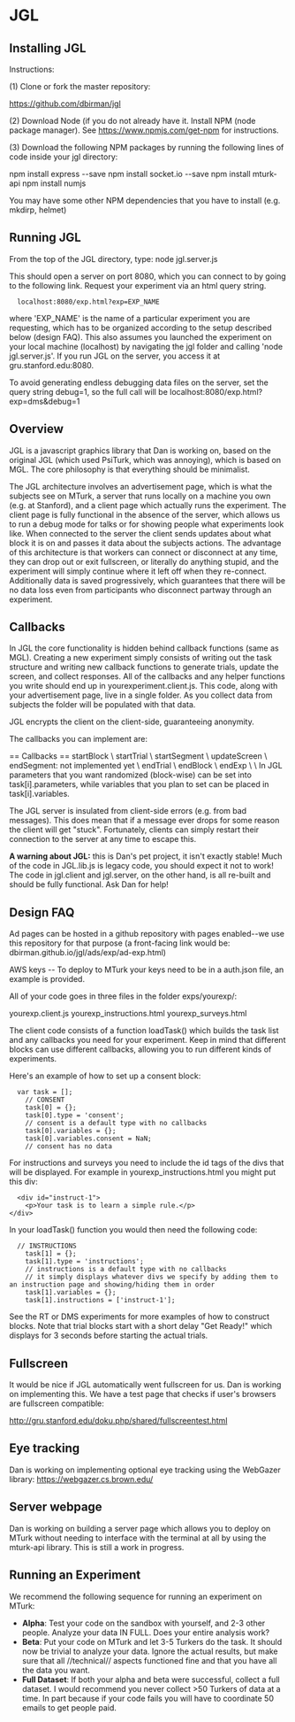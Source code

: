 
# JGL

## Installing JGL

Instructions:

(1) Clone or fork the master repository:

https://github.com/dbirman/jgl

(2) Download Node (if you do not already have it. Install NPM (node package manager). See https://www.npmjs.com/get-npm for instructions. 

(3) Download the following NPM packages by running the following lines of code inside your jgl directory:

  npm install express --save
  npm install socket.io --save
  npm install mturk-api
  npm install numjs

You may have some other NPM dependencies that you have to install (e.g. mkdirp, helmet)

## Running JGL

From the top of the JGL directory, type:
  node jgl.server.js

This should open a server on port 8080, which you can connect to by going to the following link. Request your experiment via an html query string.

```
  localhost:8080/exp.html?exp=EXP_NAME
```
  
where 'EXP_NAME' is the name of a particular experiment you are requesting, which has to be organized according to the setup described below (design FAQ). This also assumes you launched the experiment on your local machine (localhost) by navigating the jgl folder and calling 'node jgl.server.js'. If you run JGL on the server, you access it at gru.stanford.edu:8080.

To avoid generating endless debugging data files on the server, set the query string debug=1, so the full call will be localhost:8080/exp.html?exp=dms&debug=1

## Overview

JGL is a javascript graphics library that Dan is working on, based on the original JGL (which used PsiTurk, which was annoying), which is based on MGL. The core philosophy is that everything should be minimalist.

The JGL architecture involves an advertisement page, which is what the subjects see on MTurk, a server that runs locally on a machine you own (e.g. at Stanford), and a client page which actually runs the experiment. The client page is fully functional in the absence of the server, which allows us to run a debug mode for talks or for showing people what experiments look like. When connected to the server the client sends updates about what block it is on and passes it data about the subjects actions. The advantage of this architecture is that workers can connect or disconnect at any time, they can drop out or exit fullscreen, or literally do anything stupid, and the experiment will simply continue where it left off when they re-connect. Additionally data is saved progressively, which guarantees that there will be no data loss even from participants who disconnect partway through an experiment.

## Callbacks

In JGL the core functionality is hidden behind callback functions (same as MGL). Creating a new experiment simply consists of writing out the task structure and writing new callback functions to generate trials, update the screen, and collect responses. All of the callbacks and any helper functions you write should end up in yourexperiment.client.js. This code, along with your advertisement page, live in a single folder. As you collect data from subjects the folder will be populated with that data.

JGL encrypts the client on the client-side, guaranteeing anonymity.

The callbacks you can implement are:

== Callbacks ==
startBlock \\
startTrial \\
startSegment \\
updateScreen \\
endSegment: not implemented yet \\
endTrial \\
endBlock \\
endExp \\
\\
In JGL parameters that you want randomized (block-wise) can be set into task[i].parameters, while variables that you plan to set can be placed in task[i].variables.

The JGL server is insulated from client-side errors (e.g. from bad messages). This does mean that if a message ever drops for some reason the client will get "stuck". Fortunately, clients can simply restart their connection to the server at any time to escape this.

**A warning about JGL:** this is Dan's pet project, it isn't exactly stable! Much of the code in JGL.lib.js is legacy code, you should expect it not to work! The code in jgl.client and jgl.server, on the other hand, is all re-built and should be fully functional. Ask Dan for help!

## Design FAQ

Ad pages can be hosted in a github repository with pages enabled--we use this repository for that purpose (a front-facing link would be: dbirman.github.io/jgl/ads/exp/ad-exp.html)

AWS keys -- To deploy to MTurk your keys need to be in a auth.json file, an example is provided. 

All of your code goes in three files in the folder exps/yourexp/:

yourexp.client.js
yourexp_instructions.html
yourexp_surveys.html

The client code consists of a function loadTask() which builds the task list and any callbacks you need for your experiment. Keep in mind that different blocks can use different callbacks, allowing you to run different kinds of experiments.

Here's an example of how to set up a consent block:

```
  var task = [];
	// CONSENT
	task[0] = {};
	task[0].type = 'consent';
	// consent is a default type with no callbacks
	task[0].variables = {};
	task[0].variables.consent = NaN;
	// consent has no data
```

For instructions and surveys you need to include the id tags of the divs that will be displayed. For example in yourexp_instructions.html you might put this div:

```
  <div id="instruct-1">
	<p>Your task is to learn a simple rule.</p>
</div>
```

In your loadTask() function you would then need the following code:

```
  // INSTRUCTIONS
	task[1] = {};
	task[1].type = 'instructions';
	// instructions is a default type with no callbacks
	// it simply displays whatever divs we specify by adding them to an instruction page and showing/hiding them in order
	task[1].variables = {};
	task[1].instructions = ['instruct-1'];
```

See the RT or DMS experiments for more examples of how to construct blocks. Note that trial blocks start with a short delay "Get Ready!" which displays for 3 seconds before starting the actual trials.

## Fullscreen

It would be nice if JGL automatically went fullscreen for us. Dan is working on implementing this. We have a test page that checks if user's browsers are fullscreen compatible:

http://gru.stanford.edu/doku.php/shared/fullscreentest.html

## Eye tracking

Dan is working on implementing optional eye tracking using the WebGazer library: https://webgazer.cs.brown.edu/

## Server webpage

Dan is working on building a server page which allows you to deploy on MTurk without needing to interface with the terminal at all by using the mturk-api library. This is still a work in progress. 

## Running an Experiment 

We recommend the following sequence for running an experiment on MTurk:

  * **Alpha**: Test your code on the sandbox with yourself, and 2-3 other people. Analyze your data IN FULL. Does your entire analysis work?
  * **Beta**: Put your code on MTurk and let 3-5 Turkers do the task. It should now be trivial to analyze your data. Ignore the actual results, but make sure that all //technical// aspects functioned fine and that you have all the data you want.
  * **Full Dataset**: If both your alpha and beta were successful, collect a full dataset. I would recommend you never collect >50 Turkers of data at a time. In part because if your code fails you will have to coordinate 50 emails to get people paid.
